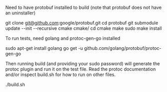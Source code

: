 Need to have protobuf installed to build (note that protobuf does not have an uninstaller)

git clone git@github.com:google/protobuf.git
cd protobuf
git submodule update --init --recursive
cmake cmake/
cd cmake
make
sudo make install

To run tests, need golang and protoc-gen-go installed

sudo apt-get install golang
go get -u github.com/golang/protobuf/protoc-gen-go 

Then running build (and providing your sudo password) will generate the protoc plugin and run it on the test file. Read the protoc documentation and/or inspect build.sh for how to run on other files.

./build.sh

